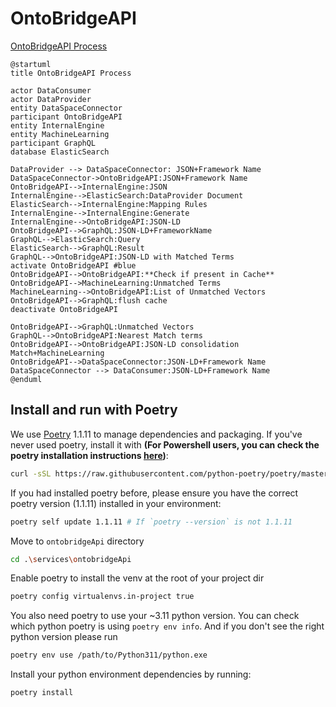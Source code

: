 # OntoBridgeAPI

[OntoBridgeAPI Process](https://sequencediagram.org/)

```plantuml
@startuml
title OntoBridgeAPI Process

actor DataConsumer
actor DataProvider
entity DataSpaceConnector
participant OntoBridgeAPI
entity InternalEngine
entity MachineLearning
participant GraphQL
database ElasticSearch

DataProvider --> DataSpaceConnector: JSON+Framework Name
DataSpaceConnector->OntoBridgeAPI:JSON+Framework Name
OntoBridgeAPI-->InternalEngine:JSON
InternalEngine-->ElasticSearch:DataProvider Document
ElasticSearch-->InternalEngine:Mapping Rules
InternalEngine-->InternalEngine:Generate
InternalEngine-->OntoBridgeAPI:JSON-LD
OntoBridgeAPI-->GraphQL:JSON-LD+FrameworkName
GraphQL-->ElasticSearch:Query
ElasticSearch-->GraphQL:Result
GraphQL-->OntoBridgeAPI:JSON-LD with Matched Terms
activate OntoBridgeAPI #blue
OntoBridgeAPI-->OntoBridgeAPI:**Check if present in Cache**
OntoBridgeAPI-->MachineLearning:Unmatched Terms
MachineLearning-->OntoBridgeAPI:List of Unmatched Vectors
OntoBridgeAPI-->GraphQL:flush cache
deactivate OntoBridgeAPI

OntoBridgeAPI-->GraphQL:Unmatched Vectors
GraphQL-->OntoBridgeAPI:Nearest Match terms
OntoBridgeAPI-->OntoBridgeAPI:JSON-LD consolidation Match+MachineLearning
OntoBridgeAPI-->DataSpaceConnector:JSON-LD+Framework Name
DataSpaceConnector --> DataConsumer:JSON-LD+Framework Name
@enduml
```

## Install and run with Poetry

We use [Poetry](https://python-poetry.org/) 1.1.11 to manage dependencies and packaging.
If you've never used poetry, install it with **(For Powershell users, you can check the poetry installation instructions [here](https://python-poetry.org/docs/))**:

```bash
curl -sSL https://raw.githubusercontent.com/python-poetry/poetry/master/get-poetry.py | POETRY_VERSION=1.1.11 python -
```

If you had installed poetry before, please ensure you have the correct poetry version (1.1.11) installed in your environment:
```bash
poetry self update 1.1.11 # If `poetry --version` is not 1.1.11
```

Move to `ontobridgeApi` directory
```bash
cd .\services\ontobridgeApi
```

Enable poetry to install the venv at the root of your project dir
```bash
poetry config virtualenvs.in-project true
```

You also need poetry to use your ~3.11 python version. You can check which python poetry is using `poetry env info`.
And if you don't see the right python version please run
```bash
poetry env use /path/to/Python311/python.exe
```

Install your python environment dependencies by running:
```bash
poetry install
```